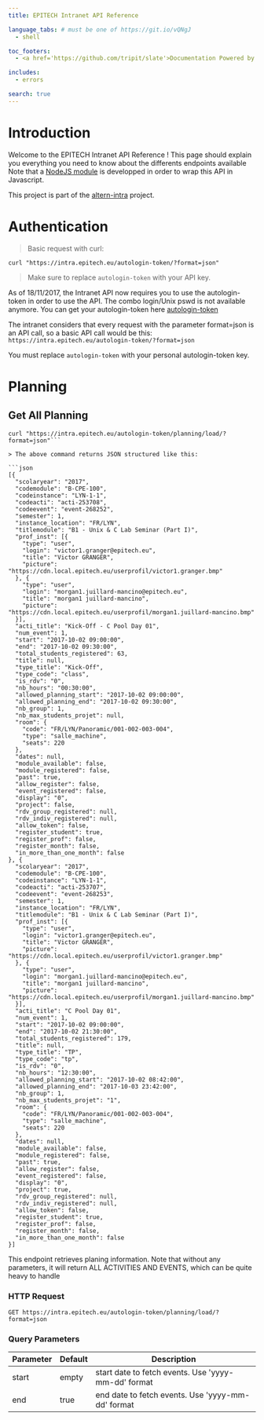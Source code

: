 ```yaml
---
title: EPITECH Intranet API Reference

language_tabs: # must be one of https://git.io/vQNgJ
  - shell

toc_footers:
  - <a href='https://github.com/tripit/slate'>Documentation Powered by Slate</a>

includes:
  - errors

search: true
---
```


# Introduction

Welcome to the EPITECH Intranet API Reference ! This page should explain you everything you need to know about the differents endpoints available
Note that a [NodeJS module](https://github.com/altern-intra/intra-api) is developped in order to wrap this API in Javascript.

This project is part of the [altern-intra](https://github.com/altern-intra/) project.
# Authentication

> Basic request with curl:

```shell
curl "https://intra.epitech.eu/autologin-token/?format=json"
```
> Make sure to replace `autologin-token` with your API key.

As of 18/11/2017, the Intranet API now requires you to use the autologin-token in order to use the API.
The combo login/Unix pswd is not available anymore. You can get your autologin-token here [autologin-token](https://intra.epitech.eu/admin/autolog)

The intranet considers that every request with the parameter format=json is an API call, so a basic API call would be this:
`https://intra.epitech.eu/autologin-token/?format=json`


<aside class="notice">
You must replace <code>autologin-token</code> with your personal autologin-token key.
</aside>

# Planning

## Get All Planning

```shell
curl "https://intra.epitech.eu/autologin-token/planning/load/?format=json"```

> The above command returns JSON structured like this:

```json
[{
  "scolaryear": "2017",
  "codemodule": "B-CPE-100",
  "codeinstance": "LYN-1-1",
  "codeacti": "acti-253708",
  "codeevent": "event-268252",
  "semester": 1,
  "instance_location": "FR/LYN",
  "titlemodule": "B1 - Unix & C Lab Seminar (Part I)",
  "prof_inst": [{
    "type": "user",
    "login": "victor1.granger@epitech.eu",
    "title": "Victor GRANGER",
    "picture": "https://cdn.local.epitech.eu/userprofil/victor1.granger.bmp"
  }, {
    "type": "user",
    "login": "morgan1.juillard-mancino@epitech.eu",
    "title": "morgan1 juillard-mancino",
    "picture": "https://cdn.local.epitech.eu/userprofil/morgan1.juillard-mancino.bmp"
  }],
  "acti_title": "Kick-Off - C Pool Day 01",
  "num_event": 1,
  "start": "2017-10-02 09:00:00",
  "end": "2017-10-02 09:30:00",
  "total_students_registered": 63,
  "title": null,
  "type_title": "Kick-Off",
  "type_code": "class",
  "is_rdv": "0",
  "nb_hours": "00:30:00",
  "allowed_planning_start": "2017-10-02 09:00:00",
  "allowed_planning_end": "2017-10-02 09:30:00",
  "nb_group": 1,
  "nb_max_students_projet": null,
  "room": {
    "code": "FR/LYN/Panoramic/001-002-003-004",
    "type": "salle_machine",
    "seats": 220
  },
  "dates": null,
  "module_available": false,
  "module_registered": false,
  "past": true,
  "allow_register": false,
  "event_registered": false,
  "display": "0",
  "project": false,
  "rdv_group_registered": null,
  "rdv_indiv_registered": null,
  "allow_token": false,
  "register_student": true,
  "register_prof": false,
  "register_month": false,
  "in_more_than_one_month": false
}, {
  "scolaryear": "2017",
  "codemodule": "B-CPE-100",
  "codeinstance": "LYN-1-1",
  "codeacti": "acti-253707",
  "codeevent": "event-268253",
  "semester": 1,
  "instance_location": "FR/LYN",
  "titlemodule": "B1 - Unix & C Lab Seminar (Part I)",
  "prof_inst": [{
    "type": "user",
    "login": "victor1.granger@epitech.eu",
    "title": "Victor GRANGER",
    "picture": "https://cdn.local.epitech.eu/userprofil/victor1.granger.bmp"
  }, {
    "type": "user",
    "login": "morgan1.juillard-mancino@epitech.eu",
    "title": "morgan1 juillard-mancino",
    "picture": "https://cdn.local.epitech.eu/userprofil/morgan1.juillard-mancino.bmp"
  }],
  "acti_title": "C Pool Day 01",
  "num_event": 1,
  "start": "2017-10-02 09:00:00",
  "end": "2017-10-02 21:30:00",
  "total_students_registered": 179,
  "title": null,
  "type_title": "TP",
  "type_code": "tp",
  "is_rdv": "0",
  "nb_hours": "12:30:00",
  "allowed_planning_start": "2017-10-02 08:42:00",
  "allowed_planning_end": "2017-10-03 23:42:00",
  "nb_group": 1,
  "nb_max_students_projet": "1",
  "room": {
    "code": "FR/LYN/Panoramic/001-002-003-004",
    "type": "salle_machine",
    "seats": 220
  },
  "dates": null,
  "module_available": false,
  "module_registered": false,
  "past": true,
  "allow_register": false,
  "event_registered": false,
  "display": "0",
  "project": true,
  "rdv_group_registered": null,
  "rdv_indiv_registered": null,
  "allow_token": false,
  "register_student": true,
  "register_prof": false,
  "register_month": false,
  "in_more_than_one_month": false
}]
```

This endpoint retrieves planing information. Note that without any parameters, it will return ALL ACTIVITIES AND EVENTS, which can be quite heavy to handle

### HTTP Request

`GET https://intra.epitech.eu/autologin-token/planning/load/?format=json`

### Query Parameters

Parameter | Default | Description
--------- | ------- | -----------
start | empty | start date to fetch events. Use 'yyyy-mm-dd' format
end | true | end date to fetch events. Use 'yyyy-mm-dd' format

